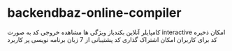# backendbaz-online-compiler
کامپایلر آنلاین بکندباز
ویژگی ها
مشاهده خروجی کد به صورت interactive
امکان ذخیره کد برای کاربران
امکان اشتراک گذاری کد
پشتیبانی از 7 زبان برنامه نویسی پر کاربرد
